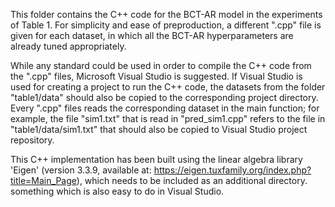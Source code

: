 This folder contains the C++ code for the BCT-AR model in the experiments of Table 1. For simplicity and ease of preproduction, a different ".cpp" file is given for each dataset, in which all the BCT-AR hyperparameters are already tuned appropriately.

While any standard could be used in order to compile the C++ code from the ".cpp" files, Microsoft Visual Studio is suggested. If Visual Studio is used for creating a project to run the C++ code, the datasets from the folder "table1/data" should also be copied to the corresponding project directory. Every ".cpp" files reads the corresponding dataset in the main function; for example, the file "sim1.txt" that is read in "pred_sim1.cpp" refers to the file in "table1/data/sim1.txt" that should also be copied to Visual Studio project repository.  

This C++ implementation has been built using the linear algebra library 'Eigen' (version 3.3.9, available at: https://eigen.tuxfamily.org/index.php?title=Main_Page), which needs to be included as an additional directory. something which is also easy to do in Visual Studio.
